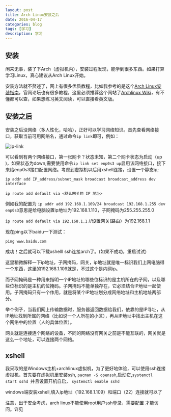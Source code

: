```yaml
---
layout: post
title: Arch Linux安装之后
date: 2016-04-17
categories: blog
tags: [学习]
description: 学习
---
```


## 安装

闲来无事，装了下Arch（虚拟机内），安装过程发现，能学到很多东西。如果打算学习Linux，真心建议从Arch Linux开始。

安装方法就不赘述了，网上有很多优质教程，比如我参考的是这个[Arch Linux安装指南](http://www.jianshu.com/p/19e5b0233703)，官网论坛也有很多教程，这里必须推荐这个网站了[Archlinux Wiki](https://wiki.archlinux.org/index.php/General_recommendations_(%E7%AE%80%E4%BD%93%E4%B8%AD%E6%96%87))，有不懂都可以查，如果想练习英文阅读，可以直接看英文版。

## 安装之后

安装之后没网络（多人性化，哈哈），正好可以学习网络知识。首先查看网络接口，获取当前可用网络名，通过命令`ip link`即可，例如：

![ip-link](http://7xsx6z.com2.z0.glb.clouddn.com/ip-link.png)

可以看到有两个网络接口，第一张网卡？状态未知，第二个网卡状态为启动（up
)，如果状态为down,需要使用命令`ip link set enp0s3 up`启用该网络接口，接下来给enp0s3接口配置网络。考虑到虚拟机以后用xshell连接，设置一个静态ip;
```
ip addr add IP_address/subnet_mask broadcast broadcast_address dev interface

ip route add default via <默认网关的 IP 地址>

```
 例如我的配置为
`ip addr add 192.168.1.109/24 broadcast 192.168.1.255 dev enp0s3`意思是给电脑设置ip地址为192.168.1.110，子网掩码为255.255.255.0

`ip route add default via 192.168.1.1`  //设置网关(路由）为192.168.1.1

现在ping以下baidu一下测试：

`ping www.baidu.com`

成功！之后就可以下载xshelll ssh连接arch了。(如果不成功，重启试试)

这里稍微解释一下ip地址，子网掩码，网关，ip地址就是唯一标识我们上网电脑得一个东西，这里的192.168.1.109就是，不过这个是内网ip。

而子网掩码是一种用来指明一个IP地址的哪些位标识的是主机所在的子网，以及哪些位标识的是主机的位掩码。子网掩码不能单独存在，它必须结合IP地址一起使用。子网掩码只有一个作用，就是将某个IP地址划分成网络地址和主机地址两部分。

举个例子，当我们网上传输数据时，服务器返回数据给我们，依靠的是IP寻址，从IP地址找到所属的网络（比如说一个人所在的小区），再从IP地址中找出主机在这个网络中的位置（人的具体位置）。

网关就是连接连个网络的设备，不同的网络没有网关之前是不能互联的，网关就是这么一个地址，可以连接两个网络。

## xshell

我采取的是Windows主机+archlinux虚拟机，为了更好地体验，可以使用ssh连接虚拟机，首先要在虚拟机里安装ssh, `pacman -S openssh`,启动它,`systemctl start sshd `并且设置开机自启， `systemctl enable sshd`

windows端安装xshell,填入ip地址（192.168.1.109）和端口（22）连接就可以了

注意，出于安全考虑，arch linux不能使用root用户ssh登录，需要配置 才能访问。详见[](https://wiki.archlinux.org/index.php/Secure_Shell_(%E7%AE%80%E4%BD%93%E4%B8%AD%E6%96%87))

